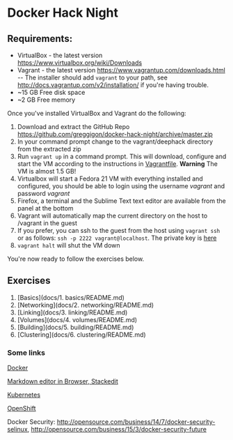 # Docker Hack Night


## Requirements:

- VirtualBox - the latest version https://www.virtualbox.org/wiki/Downloads
- Vagrant - the latest version https://www.vagrantup.com/downloads.html
-- The installer should add `vagrant` to your path, see http://docs.vagrantup.com/v2/installation/ if you're having trouble.
- ~15 GB Free disk space
- ~2 GB Free memory

Once you've installed VirtualBox and Vagrant do the following:

1. Download and extract the GitHub Repo https://github.com/greggigon/docker-hack-night/archive/master.zip
2. In your command prompt change to the vagrant/deephack directory from the extracted zip
3. Run `vagrant up` in a command prompt.  This will download, configure and start the VM according to the instructions in [Vagrantfile](vagrant/deephack/Vagrantfile). **Warning** The VM is almost 1.5 GB!
4. Virtualbox will start a Fedora 21 VM with everything installed and configured, you should be able to login using the username *vagrant* and password *vagrant*
5. Firefox, a terminal and the Sublime Text text editor are available from the panel at the bottom
6. Vagrant will automatically map the current directory on the host to /vagrant in the guest
7. If you prefer, you can ssh to the guest from the host using `vagrant ssh` or as follows: `ssh -p 2222 vagrant@localhost`.  The private key is [here](https://github.com/mitchellh/vagrant/tree/master/keys)
8. `vagrant halt` will shut the VM down

You're now ready to follow the exercises below.

## Exercises

1. [Basics](docs/1. basics/README.md)
2. [Networking](docs/2. networking/README.md)
3. [Linking](docs/3. linking/README.md)
4. [Volumes](docs/4. volumes/README.md)
5. [Building](docs/5. building/README.md)
6. [Clustering](docs/6. clustering/README.md)


### Some links

[Docker](https://docker.io)

[Markdown editor in Browser, Stackedit](http://localhost:9000/#/kanban/Test%20ban)

[Kubernetes](https://github.com/googlecloudplatform/kubernetes)

[OpenShift](https://github.com/openshift/origin)

Docker Security: http://opensource.com/business/14/7/docker-security-selinux, http://opensource.com/business/15/3/docker-security-future

